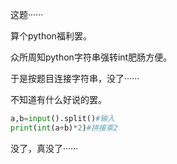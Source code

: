 这题······

算个python福利罢。

众所周知python字符串强转int肥肠方便。

于是按题目连接字符串，没了······

不知道有什么好说的罢。

```py
a,b=input().split()#输入
print(int(a+b)*2)#拼接乘2
```

没了，真没了······